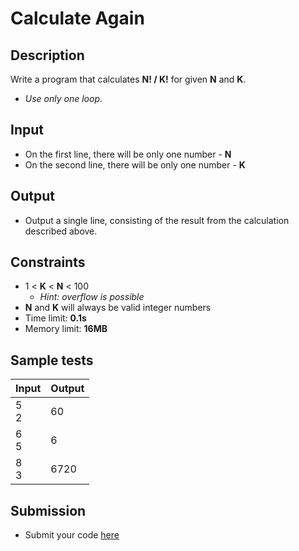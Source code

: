 # Calculate Again

## Description
Write a program that calculates **N! / K!** for given **N** and **K**.
  - *Use only one loop*.

## Input
- On the first line, there will be only one number - **N**
- On the second line, there will be only one number - **K**

## Output
- Output a single line, consisting of the result from the calculation described above.

## Constraints
- 1 < **K** < **N** < 100
  - *Hint: overflow is possible*
- **N** and **K** will always be valid integer numbers
- Time limit: **0.1s**
- Memory limit: **16MB**

## Sample tests

|     Input      |     Output     |
|----------------|----------------|
|5<br/>2         |60              |
|6<br/>5         |6               |
|8<br/>3         |6720            |

## Submission
- Submit your code [here](http://bgcoder.com/Contests/Compete/Index/312#5)
